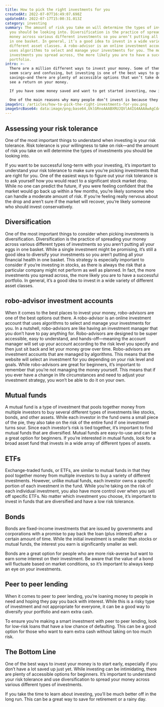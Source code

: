 ```yaml
---
title: How to pick the right investments for you
createdAt: 2022-07-07T16:49:07.698Z
updatedAt: 2022-07-17T15:00:31.013Z
category: investing
summary: The amount of risk you take on will determine the types of investments
  you should be looking into. Diversification is the practice of spreading your
  money across various different investments so you aren’t putting all your eggs
  in one basket. In general, it’s a good idea to invest in a wide variety of
  different asset classes. A robo-advisor is an online investment account that
  uses algorithms to select and manage your investments for you. The more
  investments you spread across, the more likely you are to have a successful
  portfolio.
intro: >-
  There are a million different ways to invest your money. Some of them can
  seem scary and confusing, but investing is one of the best ways to grow your
  savings—and there are plenty of accessible options that won’t take decades to
  see a return on your money.

  If you have some money saved and want to get started investing, now is the perfect time to do so. The sooner you begin investing, the more time your investment will have to grow over time. However, many people procrastinate when it comes to their financial future because they think investing is complicated or requires a lot of money upfront. But that doesn’t have to be the case.

  One of the main reasons why many people don’t invest is because they don’t know where to start or are afraid they might make a mistake if they dive in too fast. Luckily, there are several different ways you can get started investing without breaking the bank or feeling overwhelmed by all the information out there.
imageSrc: /articles/how-to-pick-the-right-investments-for-you.png
imageSrcBase64: data:image/png;base64,UklGRnoAAABXRUJQVlA4IG4AAAAwAgCdASoKAAoAAUAmJQBOgMVGwPdXN5t3wAD+/KPDRmFho/3yre2wcl+fljY9/pk9CfEiM1qvfY70LXsjoyb+xFUZ/7T0nkF3xJR8cAJ3H/6TYYzF3ybHF7ZRWRJtY0OKNsqR1pVxLxhYHDlwAA==
---
```


## Assessing your risk tolerance

One of the most important things to understand when investing is your risk tolerance. Risk tolerance is your willingness to take on risk—and the amount of risk you take on will determine the types of investments you should be looking into.

If you want to be successful long-term with your investing, it’s important to understand your risk tolerance to make sure you’re picking investments that are right for you. One of the easiest ways to figure out your risk tolerance is to ask yourself how you would react to a significant stock market drop.
While no one can predict the future, if you were feeling confident that the market would go back up within a few months, you’re likely someone who can handle a moderate amount of risk. If you’re feeling really nervous about the drop and aren’t sure if the market will recover, you’re likely someone who should invest conservatively.

## Diversification

One of the most important things to consider when picking investments is diversification. Diversification is the practice of spreading your money across various different types of investments so you aren’t putting all your eggs in one basket.
While a single investment might be promising, it’s still a good idea to diversify your investments so you aren’t putting all your financial health in one basket. This strategy is especially important to consider if you’re investing in stocks, as there is always the risk that a particular company might not perform as well as planned.
In fact, the more investments you spread across, the more likely you are to have a successful portfolio. In general, it’s a good idea to invest in a wide variety of different asset classes.

## robo-advisor investment accounts

When it comes to the best places to invest your money, robo-advisors are one of the best options out there. A robo-advisor is an online investment account that uses algorithms to select and manage your investments for you.
In a nutshell, robo-advisors are like having an investment manager that you don’t have to pay anything for. Robo-advisors are designed to be super accessible, easy to understand, and hands-off—meaning the account manager will set up your account according to the risk level you specify and then just sit back and let your money grow over time.
Robo-advisors are investment accounts that are managed by algorithms. This means that the website will select an investment for you depending on your risk level and goals.
While robo-advisors are great for beginners, it’s important to remember that you’re not managing the money yourself. This means that if you ever have a change in life circumstances and need to adjust your investment strategy, you won’t be able to do it on your own.

## Mutual funds

A mutual fund is a type of investment that pools together money from multiple investors to buy several different types of investments like stocks, bonds, and other assets.
While each investor in the fund owns a small piece of the pie, they also take on the risk of the entire fund if one investment turns sour. Since each investor’s risk is tied together, it’s important to find mutual funds that are diversified.
Mutual funds are easy-to-use and can be a great option for beginners. If you’re interested in mutual funds, look for a broad asset fund that invests in a wide array of different types of assets.

## ETFs

Exchange-traded funds, or ETFs, are similar to mutual funds in that they pool together money from multiple investors to buy a variety of different investments. However, unlike mutual funds, each investor owns a specific portion of each investment in the fund.
While you’re taking on the risk of each individual investment, you also have more control over when you sell off specific ETFs. No matter which investment you choose, it’s important to invest in funds that are diversified and have a low risk tolerance.

## Bonds

Bonds are fixed-income investments that are issued by governments and corporations with a promise to pay back the loan (plus interest) after a certain amount of time. While the initial investment is smaller than stocks or mutual funds, the interest you earn is significantly smaller as well.

Bonds are a great option for people who are more risk-averse but want to earn some interest on their investment. Be aware that the value of a bond will fluctuate based on market conditions, so it’s important to always keep an eye on your investments.

## Peer to peer lending

When it comes to peer to peer lending, you’re loaning money to people in need and hoping they pay you back with interest. While this is a risky type of investment and not appropriate for everyone, it can be a good way to diversify your portfolio and earn extra cash.

To ensure you’re making a smart investment with peer to peer lending, look for low-risk loans that have a low chance of defaulting. This can be a good option for those who want to earn extra cash without taking on too much risk.

## The Bottom Line

One of the best ways to invest your money is to start early, especially if you don’t have a lot saved up just yet. While investing can be intimidating, there are plenty of accessible options for beginners.
It’s important to understand your risk tolerance and use diversification to spread your money across various different types of investments.

If you take the time to learn about investing, you’ll be much better off in the long run. This can be a great way to save for retirement or a rainy day.
